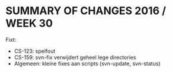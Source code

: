 SUMMARY OF CHANGES 2016 / WEEK 30
=================================

Fixt: 
- CS-123: spelfout
- CS-159: svn-fix verwijdert geheel lege directories
- Algemeen: kleine fixes aan scripts (svn-update, svn-status)
